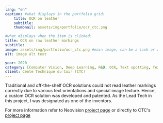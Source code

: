```yaml
---
lang: "en"
caption: #what displays in the portfolio grid:
    title: OCR on leather
    subtitle: 
    thumbnail: assets/img/portfolio/ocr_ctc.png

#what displays when the item is clicked:
title: OCR on raw leather markings
subtitle:
image: assets/img/portfolio/ocr_ctc.png #main image, can be a link or a file in assets/img/portfolio
alt: image alt text

year: 2020
category: [Computer Vision, Deep Learning, R&D, OCR, Text spotting, Text transcription]
client: Cente Technique du Cuir (CTC)
---
```


Traditional and off-the-shelf OCR solutions could not read leather markings correctly due to various text orientations
and special image texture.
Hence, a custom OCR solution was developed and patented. As the Lead Tech in this project, I was designated as one of
the inventors.

For more information refer to Neovision [project
page](https://neovision.fr/en/portfolio-item/automatic-laser-engraving-reader-ocr/)
or directly to CTC's [project
page](https://www.ctcgroupe.com/en/blog/81/2020-03-25/leather-traceability-ctcs-unique-design-for-a-solution.html)
